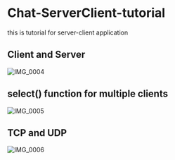 # Chat-ServerClient-tutorial
this is tutorial for server-client application

## Client and Server
![IMG_0004](https://user-images.githubusercontent.com/10339017/54926785-585f5280-4f54-11e9-82ce-5973829a83f7.JPG)

## select() function for multiple clients
![IMG_0005](https://user-images.githubusercontent.com/10339017/54926782-56958f00-4f54-11e9-8f5e-ea5a1a6c7600.JPG)

## TCP and UDP
![IMG_0006](https://user-images.githubusercontent.com/10339017/54926780-55646200-4f54-11e9-8223-3edff960e6b1.JPG)
